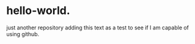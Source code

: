 # hello-world.
just another repository
adding this text as a test to see if I am capable of using github.
